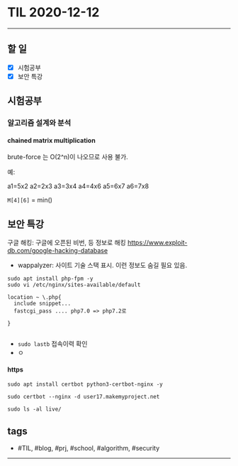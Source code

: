 # TIL 2020-12-12

--------------------------

## 할 일

- [x] 시험공부
- [x] 보안 특강

## 시험공부

### 알고리즘 설계와 분석

#### chained matrix multiplication

brute-force 는 O(2^n)이 나오므로 사용 불가.

예:

a1=5x2
a2=2x3
a3=3x4
a4=4x6
a5=6x7
a6=7x8

`M[4][6]` = min()

## 보안 특강

구글 해킹: 구글에 오픈된 비번, 등 정보로 해킹
https://www.exploit-db.com/google-hacking-database

- wappalyzer: 사이트 기술 스택 표시. 이런 정보도 숨길 필요 있음.


```
sudo apt install php-fpm -y
sudo vi /etc/nginx/sites-available/default

location ~ \.php{
  include snippet...
  fastcgi_pass .... php7.0 => php7.2로

}


```


- `sudo lastb` 접속이력 확인
- ㅇ

#### https

`sudo apt install certbot python3-certbot-nginx -y`

`sudo certbot --nginx -d user17.makemyproject.net`


`sudo ls -al live/`


## tags
- \#TIL, \#blog, \#prj, \#school, \#algorithm, \#security

--------------------------